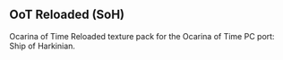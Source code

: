 ## OoT Reloaded (SoH)
Ocarina of Time Reloaded texture pack for the Ocarina of Time PC port: Ship of Harkinian.
